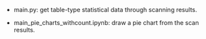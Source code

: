 - main.py: get table-type statistical data through scanning results.

- main_pie_charts_withcount.ipynb: draw a pie chart from the scan results.